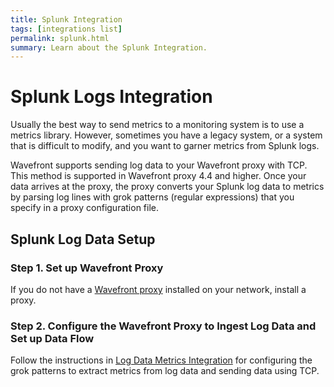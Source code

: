 ```yaml
---
title: Splunk Integration
tags: [integrations list]
permalink: splunk.html
summary: Learn about the Splunk Integration.
---
```

# Splunk Logs Integration

Usually the best way to send metrics to a monitoring system is to use a metrics library. However, sometimes you have a legacy system, or a system that is difficult to modify, and you want to garner metrics from Splunk logs. 

Wavefront supports sending log data to your Wavefront proxy with TCP. This method is supported in Wavefront proxy 4.4 and higher. Once your data arrives at the proxy, the proxy converts your Splunk log data to metrics by parsing log lines with grok patterns (regular expressions) that you specify in a proxy configuration file.



## Splunk Log Data Setup



### Step 1. Set up Wavefront Proxy

If you do not have a [Wavefront proxy](https://docs.wavefront.com/proxies.html) installed on your network, install a proxy.


### Step 2. Configure the Wavefront Proxy to Ingest Log Data and Set up Data Flow

Follow the instructions in [Log Data Metrics Integration](https://docs.wavefront.com/integrations_log_data.html) for configuring the grok patterns to extract metrics from log data and sending data using TCP.




